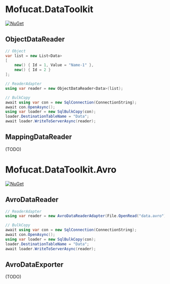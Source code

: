 # Mofucat.DataToolkit

[![NuGet](https://img.shields.io/nuget/v/Mofucat.DataToolkit.svg)](https://www.nuget.org/packages/Mofucat.DataToolkit)

## ObjectDataReader

```csharp
// Object
var list = new List<Data>
[
    new() { Id = 1, Value = "Name-1" },
    new() { Id = 2 }
];

// ReaderAdapter 
using var reader = new ObjectDataReader<Data>(list);

// BulkCopy
await using var con = new SqlConnection(ConnectionString);
await con.OpenAsync();
using var loader = new SqlBulkCopy(con);
loader.DestinationTableName = "Data";
await loader.WriteToServerAsync(reader);
```

## MappingDataReader

(TODO)

# Mofucat.DataToolkit.Avro

[![NuGet](https://img.shields.io/nuget/v/Mofucat.DataToolkit.Avro.svg)](https://www.nuget.org/packages/Mofucat.DataToolkit.Avro)

## AvroDataReader

```csharp
// ReaderAdapter 
using var reader = new AvroDataReaderAdapter(File.OpenRead("data.avro"));

// BulkCopy
await using var con = new SqlConnection(ConnectionString);
await con.OpenAsync();
using var loader = new SqlBulkCopy(con);
loader.DestinationTableName = "Data";
await loader.WriteToServerAsync(reader);
```

## AvroDataExporter

(TODO)

